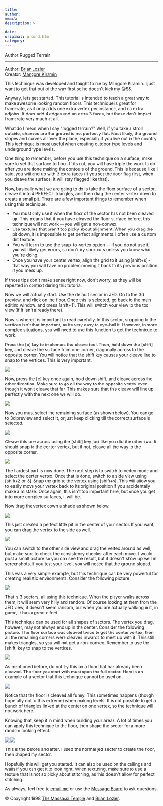 ```yaml
---
title: 
author: 
email: 
description: >

date: 
original: ground.htm
category: 
---
```


Author:Rugged Terrain

-----

Author: [Brian Lozier](mailto:lozier@bigfoot.com)  
Creator: [Mangore Kiramin](mailto:mangore_kiramin@geocities.com)  
  
This technique was developed and taught to me by Mangore Kiramin. I just
want to get that out of the way first so he doesn't kick my @$$.  
  
Anyway, lets get started. This tutorial is intended to teach a great way
to make awesome looking random floors. This technique is great for
framerate, as it only adds one extra vertex per instance, and no extra
adjoins. It does add 4 edges and an extra 3 faces, but these don't
impact framerate very much at all.  
  
What do I mean when I say "rugged terrain?" Well, if you take a stroll
outside, chances are the ground is not perfectly flat. Most likely, the
ground slopes and curves all over the place, especially if you live out
in the country. This technique is most useful when creating outdoor type
levels and underground type levels.  
  
One thing to remember, before you use this technique on a surface, make
sure to set that surface to floor. If its not, you will have triple the
work to do after you are done making the contours of the ground. This is
because, like I said, you will end up with 3 extra faces (if you set the
floor flag first, when you cleave the surface, it will stay flagged like
that).  
  
Now, basically what we are going to do is take the floor surface of a
sector, cleave it into 4 PERFECT triangles, and then drag the center
vertex down to create a small pit. There are a few important things to
remember when using this technique.

  - You must only use it when the floor of the sector has not been
    cleaved up. This means that if you have cleaved the floor surface
    before, this technique will not work -- you will get a non-convex.
  - Use textures that aren't too picky about alignment. When you drag
    the pit down, it is impossible to get perfect alignments. I often
    use a custom dirt texture.
  - You will learn to use the snap-to-vertex option -- if you do not use
    it, you will likely get errors, so don't try shortcuts unless you
    know what you're doing.
  - Once you have your center vertex, align the grid to it using
    \[shift+s\] - that way you will have no problem moving it back to
    its previous position if you mess up.

If those tips don't make sense right now, don't worry, as they will be
repeated in context during this tutorial.  
  
Now we will actually start. Use the default sector in JED. Go to the 3d
preview, and click on the floor. Once this is selected, go back to the
main editing window, and press \[shift+1\]. This will switch your view
to the top view (if it isn't already there).  
  
Now is where it is important to read carefully. In this sector, snapping
to the vertices isn't that important, as its very easy to eye-ball it.
However, in more complex situations, you will need to use this function
to get the technique to work.  
  
Press the \[c\] key to implement the cleave tool. Then, hold down the
\[shift\] key, and cleave the surface from one corner, diagonally across
to the opposite corner. You will notice that the shift key causes your
cleave line to snap to the vertices. This is very important.  
  

![](ground1.gif)

  
Now, press the \[c\] key once again, hold down shift, and cleave across
the other direction. Make sure to go all the way to the opposite vertex
even though it won't cleave that far. This makes sure that this cleave
will line up perfectly with the next one we will do.  
  

![](ground2.gif)

  
Now you must select the remaining surface (as shown below). You can go
to 3d preview and select it, or just keep clicking till the correct
surface is selected.  
  

![](ground3.gif)

  
Cleave this one across using the \[shift\] key just like you did the
other two. It should snap to the center vertex, but if not, cleave all
the way to the opposite corner.  
  

![](ground4.gif)

  
The hardest part is now done. The next step is to switch to vertex mode
and select the center vertex. Once that is done, switch to a side view
using \[shift+2 or 3\]. Snap the grid to the vertex using \[shift+s\].
This will allow you to easily move your vertex back to its original
position if you accidentally make a mistake. Once again, this isn't too
important here, but once you get into more complex surfaces, it will
be.  
  
Now drag the vertex down a shade as shown below.  
  

![](ground5.gif)

  
This just created a perfect little pit in the center of your sector. If
you want, you can drag the vertex to the side as well.  
  

![](ground6.gif)

  
You can switch to the other side view and drag the vertex around as
well, but make sure to check the consistency checker after each move. I
would post a small picture so you can see the result, but it doesn't
show up well in screenshots. If you test your level, you will notice
that the ground sloped.  
  
This was a very simple example, but this technique can be very powerful
for creating realistic environments. Consider the following picture.  
  

![](ground7.gif)

  
That is 3 sectors, all using this technique. When the player walks
across them, it will seem very hilly and random. Of course looking at
them from the JED view, it doesn't seem random, but when you are
actually walking in it, in game, it has a great effect.  
  
This technique can be used for all shapes of sectors. The vertex you
drag, however, may not always end up in the center. Consider the
following picture. The floor surface was cleaved twice to get the center
vertex, then all the remaining corners were cleaved inwards to meet up
with it. This still makes triangles, so you will not get a non-convex.
Remember to use the \[shift\] key to snap to the vertices.  
  

![](ground8.gif)

  
As mentioned before, do not try this on a floor that has already been
cleaved. The floor you start with must span the full sector. Here is an
example of a sector that this technique cannot be used on.  
  

![](ground9.gif)

  
Notice that the floor is cleaved all funny. This sometimes happens
(though hopefully not to this extreme) when making levels. It is not
possible to get a bunch of triangles linked at the center on one vertex,
so the technique will not work here.  
  
Knowing that, keep it in mind when building your areas. A lot of times
you can apply this technique to the floor, then shape the sector for a
more random looking effect.  
  

![](ground10.gif)![](ground11.gif)

  
This is the before and after. I used the normal jed sector to create the
floor, then shaped my sector.  
  
Hopefully this will get you started. It can also be used on the ceilings
and walls if you can get it to look right. When texturing, make sure to
use a texture that is not so picky about stitching, as this doesn't
allow for perfect stitching.  
  
As always, feel free to [email me](mailto:lozier@bigfoot.com) or use the
[Message Board](http://massassi.jedinights.com/msgboard/index.shtml) to
ask questions.  
  

© Copyright 1998 [The Massassi Temple](http://massassi.jedinights.com)
and [Brian Lozier](mailto:lozier@bigfoot.com).
